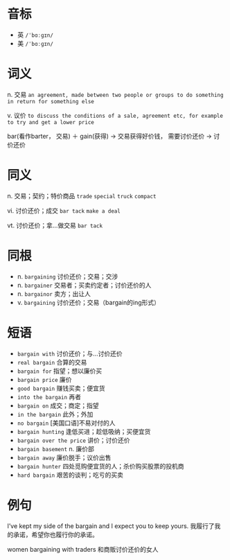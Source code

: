# 音标

- 英 `/ˈbɑːɡɪn/`
- 美 `/ˈbɑːɡɪn/`

# 词义

n. 交易
`an agreement, made between two people or groups to do something in return for something else`

v. 议价
`to discuss the conditions of a sale, agreement etc, for example to try and get a lower price`



bar(看作barter， 交易) ＋ gain(获得) → 交易获得好价钱， 需要讨价还价 → 讨价还价

# 同义

n. 交易；契约；特价商品
`trade` `special` `truck` `compact`

vi. 讨价还价；成交
`bar tack` `make a deal`

vt. 讨价还价；拿…做交易
`bar tack`

# 同根

- n. `bargaining` 讨价还价；交易；交涉
- n. `bargainer` 交易者；买卖约定者；讨价还价的人
- n. `bargainor` 卖方；出让人
- v. `bargaining` 讨价还价；交易（bargain的ing形式）

# 短语

- `bargain with` 讨价还价；与…讨价还价
- `real bargain` 合算的交易
- `bargain for` 指望；想以廉价买
- `bargain price` 廉价
- `good bargain` 赚钱买卖；便宜货
- `into the bargain` 再者
- `bargain on` 成交；商定；指望
- `in the bargain` 此外；外加
- `no bargain` [美国口语]不易对付的人
- `bargain hunting` 逢低买进；趁低吸纳；买便宜货
- `bargain over the price` 讲价；讨价还价
- `bargain basement` n. 廉价部
- `bargain away` 廉价脱手；议价出售
- `bargain hunter` 四处觅购便宜货的人；杀价购买股票的投机商
- `hard bargain` 艰苦的谈判；吃亏的买卖

# 例句

I’ve kept my side of the bargain and I expect you to keep yours.
我履行了我的承诺，希望你也履行你的承诺。

women bargaining with traders
和商贩讨价还价的女人


